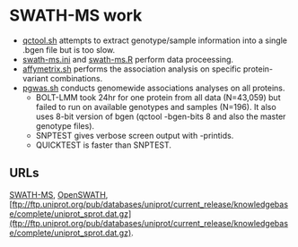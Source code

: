 # SWATH-MS work

* [qctool.sh](utils/qctool.sh) attempts to extract genotype/sample information into a single .bgen file but is too slow.
* [swath-ms.ini](swath-ms.ini) and [swath-ms.R](swath-ms.R) perform data proceessing.
* [affymetrix.sh](utils/affymetrix.sh) performs the association analysis on specific protein-variant combinations.
* [pgwas.sh](utils/pgwas.sh) conducts genomewide associations analyses on all proteins.
  * BOLT-LMM took 24hr for one protein from all data (N=43,059) but failed to run on available genotypes and samples (N=196). It also uses 8-bit version of bgen (qctool -bgen-bits 8 and also the master genotype files).
  * SNPTEST gives verbose screen output with -printids.
  * QUICKTEST is faster than SNPTEST.

## URLs

[SWATH-MS](https://imsb.ethz.ch/research/aebersold/research/swath-ms.html),
[OpenSWATH](http://openswath.org/en/latest/),
[ftp://ftp.uniprot.org/pub/databases/uniprot/current_release/knowledgebase/complete/uniprot_sprot.dat.gz](ftp://ftp.uniprot.org/pub/databases/uniprot/current_release/knowledgebase/complete/uniprot_sprot.dat.gz).
